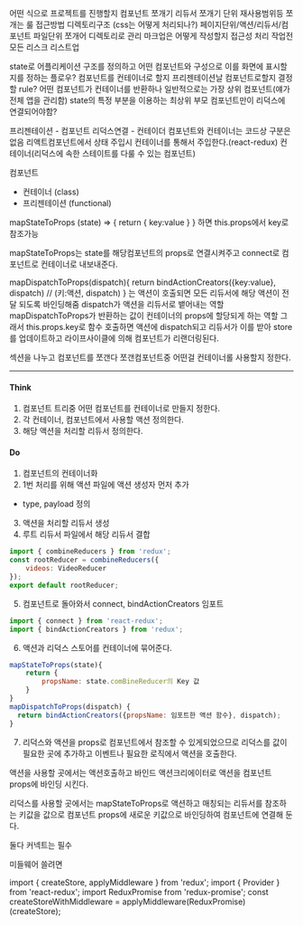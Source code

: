 어떤 식으로 프로젝트를 진행할지
컴포넌트 쪼개기
리듀서 쪼개기
단위 재사용범위등
쪼개는 룰 접근방법
디렉토리구조 (css는 어떻게 처리되나?)
페이지단위/액션/리듀서/컴포넌트 파일단위 쪼개어 디렉토리로 관리
마크업은 어떻게 작성할지
접근성 처리
작업전 모든 리스크 리스트업

state로 어플리케이션 구조를 정의하고
어떤 컴포넌트와 구성으로 이를 화면에 표시할지를 정하는 플로우?
컴포넌트를 컨테이너로 할지 프리젠테이션날 컴포넌트로할지 결정할 rule?
어떤 컴포넌트가 컨테이너를 반환하나
일반적으로는 가장 상위 컴포넌트(얘가 전체 앱을 관리함)
state의 특정 부분을 이용하는 최상위 부모 컴포넌트만이 리덕스에 연결되어야함?

프리젠테이션 - 컴포넌트
리덕스연결 - 컨테이더
컴포넌트와 컨테이너는 코드상 구분은 없음
리액트컴포넌트에서 상태 주입시 컨테이너를 통해서 주입한다.(react-redux)
컨테이너(리덕스에 속한 스테이트를 다룰 수 있는 컴포넌트)

컴포넌트    
- 컨테이너 (class)
- 프리젠테이션 (functional)

mapStateToProps (state) => {
    return { key:value }
}
하면 this.props에서 key로 참조가능

mapStateToProps는 state를 해당컴포넌트의 props로 연결시켜주고
connect로 컴포넌트로 컨테이너로 내보내준다.

mapDispatchToProps(dispatch){
    return bindActionCreators({key:value}, dispatch) // (키:액션, dispatch)
}
는 액션이 호출되면 모든 리듀서에 해당 액션이 전달 되도록 바인딩해줌
dispatch가 액션을 리듀서로 뱉어내는 역할
mapDispatchToProps가 반환하는 값이 컨테이너의 props에 할당되게 하는 역할
그래서 this.props.key로 함수 호출하면 액션에 dispatch되고 리듀서가 이를 받아 store를 업데이트하고 라이프사이클에 의해 컴포넌트가 리랜더링된다.

섹션을 나누고 컴포넌트를 쪼갠다
쪼갠컴포넌트중 어떤걸 컨테이너롤 사용할지 정한다.

---
#### Think
1. 컴포넌트 트리중 어떤 컴포넌트를 컨테이너로 만들지 정한다.
2. 각 컨테이너, 컴포넌트에서 사용할 액션 정의한다.
3. 해당 액션을 처리할 리듀서 정의한다.

#### Do
1. 컴포넌트의 컨테이너화
2. 1번 처리를 위해 액션 파일에 액션 생성자 먼저 추가
  - type, payload 정의
3. 액션을 처리할 리듀서 생성
4. 루트 리듀서 파일에서 해당 리듀서 결합
```js
import { combineReducers } from 'redux';
const rootReducer = combineReducers({
    videos: VideoReducer
});
export default rootReducer;
```
5. 컴포넌트로 돌아와서 connect, bindActionCreators 임포트
```js
import { connect } from 'react-redux';
import { bindActionCreators } from 'redux';
```
6. 액션과 리덕스 스토어를 컨테이너에 묶어준다.
```js
mapStateToProps(state){
    return {
        propsName: state.comBineReducer의 Key 값
    }
}
mapDispatchToProps(dispatch) {
  return bindActionCreators({propsName: 임포트한 액션 함수}, dispatch);
}
```
7. 리덕스와 액션을 props로 컴포넌트에서 참조할 수 있게되었으므로 리덕스를 값이 필요한 곳에 추가하고
이벤트나 필요한 로직에서 액션을 호출한다.


액션을 사용할 곳에서는 액션호출하고
바인드 액션크리에이터로 액션을 컴포넌트 props에 바인딩 시킨다.

리덕스를 사용할 곳에서는
mapStateToProps로 액션하고 매칭되는 리듀서를 참조하는 키값을 값으로
컴포넌트 props에 새로운 키값으로 바인딩하여 컴포넌트에 연결해 둔다.

둘다 커넥트는 필수

미들웨어 쓸려면

import { createStore, applyMiddleware } from 'redux';
import { Provider } from 'react-redux';
import ReduxPromise from 'redux-promise';
const createStoreWithMiddleware = applyMiddleware(ReduxPromise)(createStore);
